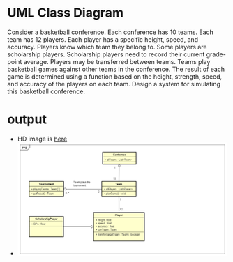 # UML Class Diagram
Consider a basketball conference. Each conference has 10 teams. Each team has 12 players. Each player has a specific height, speed, and accuracy. Players know which team they belong to. Some players are scholarship players. Scholarship players need to record their current grade-point average. Players may be transferred between teams. Teams play basketball games against other teams in the conference. The result of each game is determined using a function based on the height, strength, speed, and accuracy of the players on each team. Design a system for simulating this basketball conference.
# output
- HD image is [here](BasketBallConference.png)
 - ![Link](BasketBallConference.png)